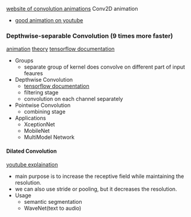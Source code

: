 
[website of convolution animations](https://animatedai.github.io/)
Conv2D animation
- [good animation on youtube](https://www.youtube.com/watch?v=eMXuk97NeSI)

### Depthwise-separable Convolution (9 times more faster)
[ animation](https://www.youtube.com/watch?v=vVaRhZXovbw&list=PLZDCDMGmelH-pHt-Ij0nImVrOmj8DYKbB&index=6)
[theory](https://www.youtube.com/watch?v=T7o3xvJLuHk)
[tensorflow documentation](https://www.tensorflow.org/api_docs/python/tf/keras/layers/SeparableConv2D)
- Groups
	- separate group of kernel does convolve on different part of input feaures
- Depthwise Convolution
	- [tensorflow documentation](https://www.tensorflow.org/api_docs/python/tf/keras/layers/Conv2D)
	- filtering stage
	- convolution on each channel separately
- Pointwise Convolution
	- combining stage
- Applications
	- XceptionNet
	- MobileNet
	- MultiModel Network

#### Dilated Convolution
[youtube explaination](https://www.youtube.com/watch?v=0Lg_V0Um-1Q)
- main purpose is to increase the receptive field while maintaining the resolution.
- we can also use stride or pooling, but it decreases the resolution.
- Usage
	- semantic segmentation
	- WaveNet(text to audio)